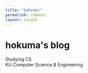 ```yaml
---
title: "$whoami"
permalink: /about/
layout: single
---
```


# hokuma's blog
Studying CS   
KU Computer Science & Engineering
